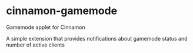 # cinnamon-gamemode
Gamemode applet for Cinnamon

A simple extension that provides notifications about gamemode status and number of active clients
